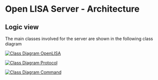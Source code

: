 # Open LISA Server - Architecture

## Logic view

The main classes involved for the server are shown in the following class diagram

[![Class Diagram OpenLISA](https://tinyurl.com/2pl3aads)](https://tinyurl.com/2pl3aads) <!--![Class Diagram OpenLISA](./class_diagram_open_lisa.puml)-->

[![Class Diagram Protocol](https://tinyurl.com/2nbx5fss)](https://tinyurl.com/2nbx5fss) <!--![Class Diagram Protocol](./class_diagram_protocol.puml)-->

[![Class Diagram Command](https://tinyurl.com/2n8rdg5z)](https://tinyurl.com/2n8rdg5z) <!--![Class Diagram Command](./class_diagram_command.puml)-->

